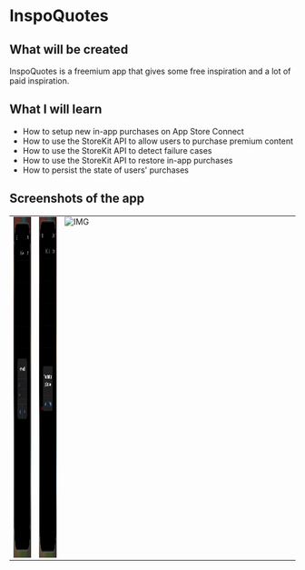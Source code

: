 # InspoQuotes


## What will be created

InspoQuotes is a freemium app that gives some free inspiration and a lot of paid inspiration.  

## What I will learn

* How to setup new in-app purchases on App Store Connect
* How to use the StoreKit API to allow users to purchase premium content
* How to use the StoreKit API to detect failure cases
* How to use the StoreKit API to restore in-app purchases
* How to persist the state of users' purchases

## Screenshots of the app
<table>
 <tr>
  <td>
   <img align="left" alt="IMG" src="https://raw.githubusercontent.com/BashirYesufu/InspoQuotes/main/Documentation/image 1.png" width="400" height="600" />
  </td>
  <td>
    <img align="center" alt="IMG" src="https://raw.githubusercontent.com/BashirYesufu/InspoQuotes/main/Documentation/image 2.png" width="400" height="600" />
  </td>
   <td>
    <img align="right" alt="IMG" src="https://raw.githubusercontent.com/BashirYesufu/InspoQuotes/main/Documentation/image 3.png" width="400" height="600" />
  </td>
 </tr>
</table>
